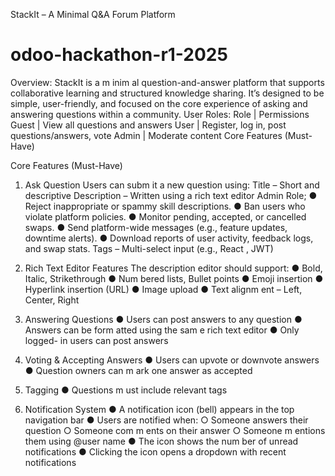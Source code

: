 StackIt – A Minimal Q&A Forum Platform
# odoo-hackathon-r1-2025
Overview:
StackIt is a m inim al question-and-answer platform that supports collaborative learning and structured knowledge sharing. It’s designed to be simple, user-friendly, and focused on the core experience of asking and answering questions within a community.
User Roles:
Role      |       Permissions
Guest     |       View all questions and answers
User      |       Register, log in, post questions/answers, vote
Admin     |      Moderate content
Core Features (Must-Have)

Core Features (Must-Have)
1. Ask Question
Users can subm it a new question using:
Title – Short and descriptive
Description – Written using a rich text editor
Admin Role;
● Reject inappropriate or spammy skill descriptions.
● Ban users who violate platform policies.
● Monitor pending, accepted, or cancelled swaps.
● Send platform-wide messages (e.g., feature updates, downtime alerts).
● Download reports of user activity, feedback logs, and swap stats.
Tags – Multi-select input (e.g., React , JWT)

2. Rich Text Editor Features
The description editor should support:
● Bold, Italic, Strikethrough
● Num bered lists, Bullet points
● Emoji insertion
● Hyperlink insertion (URL)
● Image upload
● Text alignm ent – Left, Center, Right

3. Answering Questions
● Users can post answers to any question
● Answers can be form atted using the sam e rich text editor
● Only logged- in users can post answers

4. Voting & Accepting Answers
● Users can upvote or downvote answers
● Question owners can m ark one answer as accepted

5. Tagging
● Questions m ust include relevant tags

6. Notification System
● A notification icon (bell) appears in the top navigation bar
● Users are notified when:
  ○ Someone answers their question
  ○ Someone com m ents on their answer
  ○ Someone m entions them using @user name
● The icon shows the num ber of unread notifications
● Clicking the icon opens a dropdown with recent notifications
